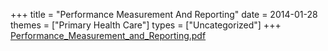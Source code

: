 +++
title = "Performance Measurement And Reporting"
date = 2014-01-28
themes = ["Primary Health Care"]
types = ["Uncategorized"]
+++
[Performance\_Measurement\_and\_Reporting.pdf](/files/Performance_Measurement_and_Reporting.pdf)
